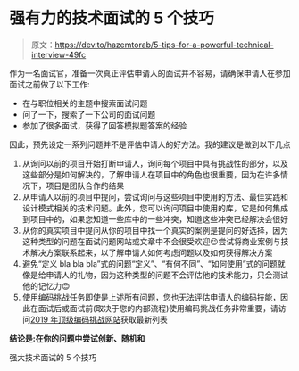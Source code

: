 # 强有力的技术面试的 5 个技巧

> 原文：<https://dev.to/hazemtorab/5-tips-for-a-powerful-technical-interview-49fc>

作为一名面试官，准备一次真正评估申请人的面试并不容易，请确保申请人在参加面试之前做了以下工作:

*   在与职位相关的主题中搜索面试问题
*   问了一下，搜索了一下公司的面试问题
*   参加了很多面试，获得了回答模拟题答案的经验

因此，预先设定一系列问题并不是评估申请人的好方法。我的建议是做到以下几点

1.  从询问以前的项目开始打断申请人，询问每个项目中具有挑战性的部分，以及这些部分是如何解决的，了解申请人在项目中的角色也很重要，因为在许多情况下，项目是团队合作的结果
2.  从申请人以前的项目中提问，尝试询问与这些项目中使用的方法、最佳实践和设计模式相关的技术问题。此外，您可以询问项目中使用的库，它是如何集成到项目中的，如果您知道一些库中的一些冲突，知道这些冲突已经解决会很好
3.  从你的真实项目中提问从你的项目中找一个真实的案例是提问的好选择，因为这种类型的问题在面试问题网站或文章中不会很受欢迎😉尝试将商业案例与技术解决方案联系起来，以了解申请人如何考虑问题以及如何获得解决方案
4.  避免“定义 bla bla bla”式的问题“定义”、“有何不同”、“如何使用”式的问题就像是给申请人的礼物，因为这种类型的问题不会评估他的技术能力，只会测试他的记忆力😊
5.  使用编码挑战任务即使是上述所有问题，您也无法评估申请人的编码技能，因此在面试后或面试前(取决于您的内部流程)使用编码挑战任务非常重要，请访问[2019 年顶级编码挑战网站](https://levelup.gitconnected.com/top-coding-challenge-websites-of-2018-72d5a9dec6fd)获取最新列表

**结论是:在你的问题中尝试创新、随机和**

强大技术面试的 5 个技巧